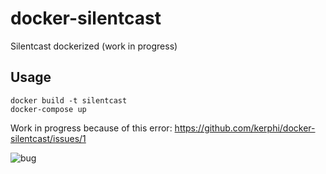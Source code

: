 # docker-silentcast
Silentcast dockerized (work in progress)

## Usage

```
docker build -t silentcast 
docker-compose up
```

Work in progress because of this error:
https://github.com/kerphi/docker-silentcast/issues/1

![bug](https://cloud.githubusercontent.com/assets/328244/13900860/90ab9052-ee10-11e5-9c83-6bc85ad1f060.jpg)
